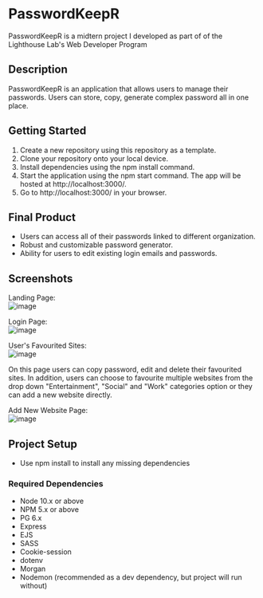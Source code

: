 PasswordKeepR
=========
PasswordKeepR is a midtern project I developed as part of of the Lighthouse Lab's Web Developer Program

## Description

PasswordKeepR is an application that allows users to manage their passwords. Users can store, copy, generate complex password all in one place.

## Getting Started

1. Create a new repository using this repository as a template.
2. Clone your repository onto your local device.
3. Install dependencies using the npm install command.
4. Start the application using the npm start command. The app will be hosted at http://localhost:3000/.
5. Go to http://localhost:3000/ in your browser.

## Final Product

- Users can access all of their passwords linked to different organization.
- Robust and customizable password generator.
- Ability for users to edit existing login emails and passwords.

## Screenshots
Landing Page:
<br/>
![image](https://user-images.githubusercontent.com/49661310/210119759-4a45e5bf-1dd9-4b0b-906f-9e9ddb56109d.png)

Login Page:
<br/>
![image](https://user-images.githubusercontent.com/49661310/207967829-8d5caf01-d280-4fbc-acb7-59511530de0f.png)

User's Favourited Sites:
<br/>
![image](https://user-images.githubusercontent.com/49661310/207969093-4f9b81fa-d97b-45c8-8a07-1a18fa286e49.png)

On this page users can copy password, edit and delete their favourited sites. In addition, users can choose to favourite multiple websites from the drop down "Entertainment", "Social" and "Work" categories option or they can add a new website directly.

Add New Website Page:
<br/>
![image](https://user-images.githubusercontent.com/49661310/207970256-7ce79be9-b0a2-46fd-9f11-e1db3a1c58da.png)

## Project Setup

- Use npm install to install any missing dependencies

### Required Dependencies

- Node 10.x or above
- NPM 5.x or above
- PG 6.x
- Express
- EJS
- SASS
- Cookie-session
- dotenv
- Morgan
- Nodemon (recommended as a dev dependency, but project will run without)
